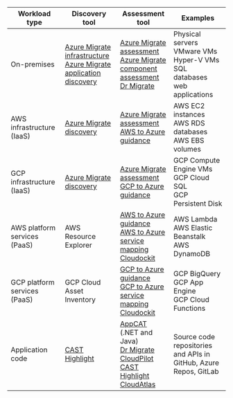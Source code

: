 | Workload type  | Discovery tool | Assessment tool | Examples |
|------------|----------------|-----------------|----------------|
| On-premises | [Azure Migrate infrastructure](/azure/migrate/migrate-appliance) <br> [Azure Migrate application discovery](/azure/migrate/how-to-discover-applications) | [Azure Migrate assessment](/azure/migrate/tutorial-discover-physical) <br> [Azure Migrate component assessment](/azure/migrate/discovered-metadata) <br> [Dr Migrate](https://azuremarketplace.microsoft.com/marketplace/consulting-services/lab3solutions.drmigrate-standard-cons-deployment) | Physical servers <br> VMware VMs <br> Hyper-V VMs <br> SQL databases <br> web applications |
| AWS infrastructure (IaaS) | [Azure Migrate discovery](/azure/migrate/tutorial-discover-physical) | [Azure Migrate assessment](/azure/migrate/tutorial-assess-physical)<br>[AWS to Azure guidance](/azure/migration/migrate-from-aws) | AWS EC2 instances <br> AWS RDS databases <br> AWS EBS volumes |
| GCP infrastructure (IaaS) | [Azure Migrate discovery](/azure/migrate/tutorial-discover-physical) | [Azure Migrate assessment](/azure/migrate/tutorial-assess-physical)<br>[GCP to Azure guidance](/azure/migration/migrate-from-google-cloud) | GCP Compute Engine VMs <br> GCP Cloud SQL <br> GCP Persistent Disk |
| AWS platform services (PaaS) | AWS Resource Explorer | [AWS to Azure guidance](/azure/migration/migrate-from-aws) <br> [AWS to Azure service mapping](/azure/architecture/aws-professional/#primary-topics) <br> [Cloudockit](https://azuremarketplace.microsoft.com/marketplace/apps/azure-dockit.cloudockit?tab=Overview) | AWS Lambda <br> AWS Elastic Beanstalk <br> AWS DynamoDB |
| GCP platform services (PaaS) | GCP Cloud Asset Inventory | [GCP to Azure guidance](/azure/migration/migrate-from-google-cloud) <br> [GCP to Azure service mapping](/azure/architecture/gcp-professional/services) <br> [Cloudockit](https://azuremarketplace.microsoft.com/marketplace/apps/azure-dockit.cloudockit?tab=Overview)  | GCP BigQuery <br> GCP App Engine <br> GCP Cloud Functions |
| Application code | [CAST Highlight](https://appsource.microsoft.com/product/web-apps/cast.cast_highlight?tab=Overview) | [AppCAT](/azure/migrate/appcat/overview) (.NET and Java) <br> [Dr Migrate](https://azuremarketplace.microsoft.com/marketplace/consulting-services/lab3solutions.drmigrate-standard-cons-deployment) <br> [CloudPilot](https://appsource.microsoft.com/product/web-apps/cloudatlasinc.36d534d9-ab47-4cd8-93d3-2be7df682782) <br> [CAST Highlight](https://appsource.microsoft.com/product/web-apps/cast.cast_highlight?tab=Overview) <br> [CloudAtlas](https://appsource.microsoft.com/product/web-apps/unify-cloud-llc.cloudatlas_modernize_and_migrate?tab=Overview) | Source code repositories and APIs in GitHub, Azure Repos, GitLab |